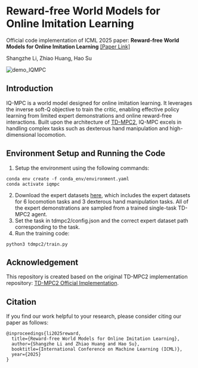 # Reward-free World Models for Online Imitation Learning
Official code implementation of ICML 2025 paper: **Reward-free World Models for Online Imitation Learning**   [[Paper Link]](https://arxiv.org/abs/2410.14081)

Shangzhe Li, Zhiao Huang, Hao Su

![demo_IQMPC](/images/combined_vertical_video.gif)

##  Introduction

IQ-MPC is a world model designed for online imitation learning. It leverages the inverse soft-Q objective to train the critic, enabling effective policy learning from limited expert demonstrations and online reward-free interactions. Built upon the architecture of [TD-MPC2](https://www.tdmpc2.com/), IQ-MPC excels in handling complex tasks such as dexterous hand manipulation and high-dimensional locomotion.

## Environment Setup and Running the Code

1. Setup the environment using the following commands:
```
conda env create -f conda_env/environment.yaml
conda activate iqmpc
```
2. Download the expert datasets [here](https://drive.google.com/drive/folders/1d_0ks7Ion9onWrWEX9JBGDiaB7oNB6da?usp=sharing), which includes the expert datasets for 6 locomotion tasks and 3 dexterous hand manipulation tasks. All of the expert demonstrations are sampled from a trained single-task TD-MPC2 agent.
3. Set the task in tdmpc2/config.json and the correct expert dataset path corresponding to the task.
4. Run the training code:
```
python3 tdmpc2/train.py
```
## Acknowledgement

This repository is created based on the original TD-MPC2 implementation repository: [TD-MPC2 Official Implementation](https://github.com/nicklashansen/tdmpc2).

## Citation

If you find our work helpful to your research, please consider citing our paper as follows:
```
@inproceedings{li2025reward,
  title={Reward-free World Models for Online Imitation Learning},
  author={Shangzhe Li and Zhiao Huang and Hao Su},
  booktitle={International Conference on Machine Learning (ICML)},
  year={2025}
}
```
